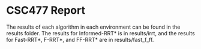 # CSC477 Report

The results of each algorithm in each environment can be found in the results folder. The results for Informed-RRT* is in results/irrt, and the results for Fast-RRT*, F-RRT*, and FF-RRT* are in results/fast_f_ff.
